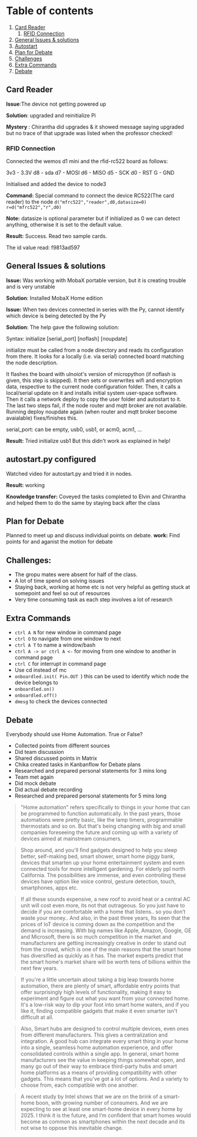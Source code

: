 # Table of contents

1. [Card Reader](#CardReader)
    1. [RFID Connection](#Card)
2. [General Issues & solutions](#issue)
3. [Autostart](#auto)
4. [Plan for Debate](#debat)
5. [Challenges](#challenge)
6. [Extra Commands](#extra)
7. [Debate](#deb)

 
## Card Reader <a name="CardReader"></a>

**Issue**:The device not getting powered up 


**Solution**: upgraded and reinitialize Pi


**Mystery** : Chirantha did upgrades & it showed message saying upgraded but no trace of that upgrade was listed when the professor checked!


### RFID Connection<a name="Card"></a>
Connected the wemos d1 mini and the rfid-rc522 board as follows:

3v3 - 3.3V
d8  - sda
d7  - MOSI
d6  - MISO
d5  - SCK
d0  - RST
G   - GND

Initialised and added the device to node3


**Command:**  Special command to connect the device RC522(The card reader) to the node
 ``` d("mfrc522","reader",d0,datasize=0) ```
``` r=d("mfrc522","r",d0) ```

**Note:** datasize is optional parameter but if initialized as 0 we can detect anything, otherwise it is set to the default value.


**Result:** Success. Read two sample cards.

The id value read: f9813ad597

## General Issues & solutions<a name="issue"></a>

**Issue:** Was working with MobaX portable version, but it is creating trouble and is very unstable

**Solution**: Installed MobaX Home edition


**Issue:** When two devices connected in series with the Py, cannot identify which device is being detected by the Py

**Solution**: The help gave the following solution:


Syntax: initialize [serial_port] [noflash] [noupdate]

initialize must be called from a node directory and reads its configuration from there.
It looks for a locally (i.e. via serial) connected board matching the node
description.

It flashes the board with ulnoiot's version of micropython (if noflash is given,
this step is skipped).
It then sets or overwrites wifi and encryption data, respective to the current
node configuration folder.
Then, it calls a local/serial update on it and installs initial system
user-space software.
Then it calls a network deploy to copy the user folder and autostart to it.
The last two steps fail, if the node router and mqtt broker are not available.
Running deploy noupdate again (when router and mqtt broker become avaialable)
fixes/finishes this.

serial_port: can be empty, usb0, usb1, or acm0, acm1, ...



**Result:** Tried initialize usb1 
But this didn't work as explained in help!


## autostart.py configured<a name="auto"></a>

Watched video for autostart.py and tried it in nodes.

**Result:** working 


**Knowledge transfer:** Coveyed the tasks completed to Elvin and Chirantha and helped them to do the same by staying back after the class


## Plan for Debate<a name="debate"></a>
Planned to meet up and discuss individual points on debate. </b>
**work:** Find points for and aganist the motion for debate
 
 ## Challenges: <a name="challenge"></a>
 - The gropu mates were absent for half of the class. 
 - A lot of time spend on solving issues
 - Staying back, working at home etc is not very helpful as getting stuck at somepoint and feel so out of resources 
 - Very time consuming task as each step involves a lot of research
 
 ## Extra Commands<a name="extra"></a>
- ```ctrl A N``` for new window in command page 
- ```ctrl O``` to navigate from one window to next
- ```ctrl A T``` to name a window/bash
- ```ctrl A -> or ctrl A <-``` for moving from one window to another in command page
- ```ctrl C``` for interrupt in command page
- Use cd instead of mc
- ```onboardled.init( Pin.OUT ```) this can be used to identify which node the device belongs to
- ```onboardled.on()```
- ```onboardled.off()```
- ```dmesg``` to check the devices connected 

## Debate<a name="deb"></a>

Everybody should use Home Automation. True or False?

- Collected points from different sources
- Did team discussion
- Shared discussed points in Matrix
- Chika created tasks in Kanbanflow for Debate plans
- Researched and prepared personal statements for 3 mins long
- Team met again 
- Did mock debate
- Did actual debate recording
- Researched and prepared personal statements for 5 mins long


> "Home automation" refers specifically to things in your home that can be programmed to function automatically. In the past years, those automations were pretty basic, like the lamp timers, programmable thermostats and so on. But that's being changing with big and small companies foreseeing the future and coming up with a variety of devices aimed at mainstream consumers.

>Shop around, and you'll find gadgets designed to help you sleep better, self-making bed, smart shower, smart home piggy bank, devices that smarten up your home entertainment system and even connected tools for more intelligent gardening. For elderly ppl north California. The possibilities are immense, and even controlling these devices have option like voice control, gesture detection, touch, smartphones, apps etc.

>If all these sounds expensive, a new roof to avoid heat or a central AC unit will cost even more, its not that outrageous. So you just have to decide if you are comfortable with a home that listens.. so you don’t waste your money.. 
And also, in the past three years, Its seen that the prices of IoT device is coming down as the competition and the demand is increasing. With big names like Apple, Amazon, Google, GE and Microsoft, there is so much competition in the market and manufacturers are getting increasingly creative in order to stand out from the crowd, which is one of the main reasons that the smart home has diversified as quickly as it has. The market experts predict that the smart home's market share will be worth tens of billions within the next few years.

>If you're a little uncertain about taking a big leap towards home automation, there are plenty of smart, affordable entry points that offer surprisingly high levels of functionality, making it easy to experiment and figure out what you want from your connected home. It's a low-risk way to dip your foot into smart home waters, and if you like it, finding compatible gadgets that make it even smarter isn't difficult at all.

>Also, Smart hubs are designed to control multiple devices, even ones from different manufacturers. This gives a centralization and integration. A good hub can integrate every smart thing in your home into a single, seamless home automation experience, and offer consolidated controls within a single app.
In general, smart home manufacturers see the value in keeping things somewhat open, and many go out of their way to embrace third-party hubs and smart home platforms as a means of providing compatibility with other gadgets. This means that you've got a lot of options. And a variety to choose from, each compatible with one another. 

>A recent study by Intel shows that we are on the brink of a smart-home boon, with growing number of consumers. And we are expecting to see at least one smart-home device in every home by 2025. I think it is the future, and I’m confident that smart homes would become as common as smartphones within the next decade and its not wise to oppose this inevitable change.
